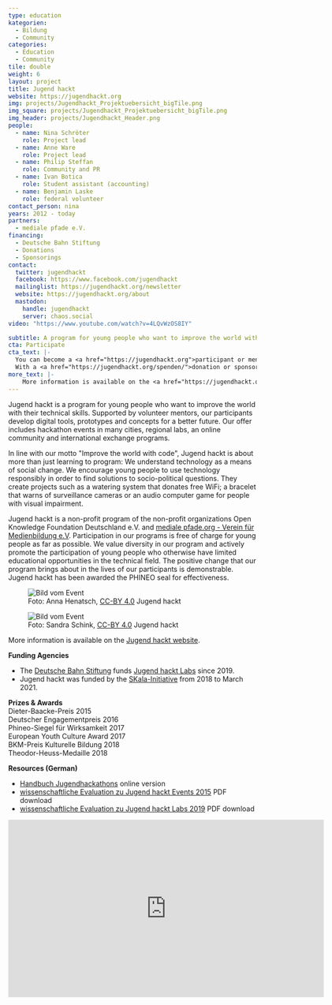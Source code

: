 ```yaml
---
type: education
kategorien:
  - Bildung
  - Community
categories:
  - Education
  - Community
tile: double
weight: 6
layout: project
title: Jugend hackt
website: https://jugendhackt.org
img: projects/Jugendhackt_Projektuebersicht_bigTile.png
img_square: projects/Jugendhackt_Projektuebersicht_bigTile.png
img_header: projects/Jugendhackt_Header.png
people:
  - name: Nina Schröter
    role: Project lead
  - name: Anne Ware
    role: Project lead    
  - name: Philip Steffan
    role: Community and PR
  - name: Ivan Botica
    role: Student assistant (accounting)
  - name: Benjamin Laske
    role: federal volunteer
contact_person: nina
years: 2012 - today
partners:
  - mediale pfade e.V.
financing:
  - Deutsche Bahn Stiftung
  - Donations
  - Sponsorings
contact:
  twitter: jugendhackt
  facebook: https://www.facebook.com/jugendhackt
  mailinglist: https://jugendhackt.org/newsletter
  website: https://jugendhackt.org/about
  mastodon:
    handle: jugendhackt
    server: chaos.social
video: "https://www.youtube.com/watch?v=4LQvWzOS8IY"

subtitle: A program for young people who want to improve the world with their technical skills
cta: Participate
cta_text: |-
  You can become a <a href="https://jugendhackt.org">participant or mentor</a>.<br>
  With a <a href="https://jugendhackt.org/spenden/">donation or sponsoring membership</a> you support the next generation of responsible, world-improving technicians. For sponsorings and cooperations, please <a href="mailto:anne-ware@okfn.de">contact us via email</a>.
more_text: |-
    More information is available on the <a href="https://jugendhackt.org/">Jugend hackt website</a>.
---
```


Jugend hackt is a program for young people who want to improve the world with their technical skills. Supported by volunteer mentors, our participants develop digital tools, prototypes and concepts for a better future. Our offer includes hackathon events in many cities, regional labs, an online community and international exchange programs.

In line with our motto "Improve the world with code", Jugend hackt is about more than just learning to program: We understand technology as a means of social change. We encourage young people to use technology responsibly in order to find solutions to socio-political questions. They create projects such as a watering system that donates free WiFi; a bracelet that warns of surveillance cameras or an audio computer game for people with visual impairment.

Jugend hackt is a non-profit program of the non-profit organizations Open Knowledge Foundation Deutschland e.V. and [mediale pfade.org - Verein für Medienbildung e.V](https://medialepfade.org). Participation in our programs is free of charge for young people as far as possible. We value diversity in our program and actively promote the participation of young people who otherwise have limited educational opportunities in the technical field. The positive change that our program brings about in the lives of our participants is demonstrable. Jugend hackt has been awarded the PHINEO seal for effectiveness.

<div class="two-img offset-lg-2">
    <figure class="license">
        <img alt="Bild vom Event" src="/files/projects/jugendhackt_img_1.jpg">
        <figcaption>Foto: Anna Henatsch, <a href="https://creativecommons.org/licenses/by/4.0/">CC-BY 4.0</a> Jugend hackt</figcaption>
    </figure>
    <figure class="license">
    <img alt="Bild vom Event" src="/files/projects/jugendhackt_img_2.jpg">
        <figcaption>Foto: Sandra Schink, <a href="https://creativecommons.org/licenses/by/4.0/">CC-BY 4.0</a> Jugend hackt</figcaption>
    </figure>
</div>

More information is available on the <a href="https://jugendhackt.org/">Jugend hackt website</a>.

**Funding Agencies**<br>
+ The [Deutsche Bahn Stiftung](https://www.deutschebahnstiftung.de/) funds [Jugend hackt Labs](https://jugendhackt.org/labs) since 2019.
+ Jugend hackt was funded by the [SKala-Initiative](http://www.skala-initiative.de/initiative/) from 2018 to March 2021.

**Prizes & Awards** <br>
Dieter-Baacke-Preis 2015<br>
Deutscher Engagementpreis 2016<br>
Phineo-Siegel für Wirksamkeit 2017<br>
European Youth Culture Award 2017<br>
BKM-Preis Kulturelle Bildung 2018<br>
Theodor-Heuss-Medaille 2018

**Resources (German)**<br>
+ [Handbuch Jugendhackathons](http://www.handbuch.jugendhackt.de/) online version<br>
+ [wissenschaftliche Evaluation zu Jugend hackt Events 2015](https://jugendhackt.org/files/2015/03/Jugend-hackt-Kurzversion.pdf) PDF download<br>
+ [wissenschaftliche Evaluation zu Jugend hackt Labs 2019](https://jugendhackt.org/wp-content/uploads/2020/02/Jugend-hackt-Labs-Abschlussbericht-2020.pdf) PDF download

<iframe width="640" height="360" src="https://www.youtube.com/embed/4LQvWzOS8IY" frameborder="0" allow="accelerometer; autoplay; encrypted-media; gyroscope; picture-in-picture" allowfullscreen></iframe>
